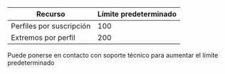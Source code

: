 Recurso| Límite predeterminado
---|---
Perfiles por suscripción | 100
Extremos por perfil| 200

Puede ponerse en contacto con soporte técnico para aumentar el límite predeterminado

<!---HONumber=Oct15_HO3-->